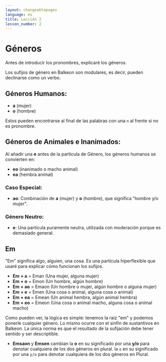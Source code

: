 ```yaml
---
layout: changeablepages
language: es
title: Lección 2
lesson_number: 2
---
```



# Géneros

Antes de introducir los pronombres, explicaré los géneros.

Los sufijos de género en Balkeon son modulares, es decir, pueden declinarse como un verbo.

## Géneros Humanos:
- **a** (mujer)
- **o** (hombre)

Estos pueden encontrarse al final de las palabras con una `n` al frente si no es pronombre.

## Géneros de Animales e Inanimados:
Al añadir una **e** antes de la partícula de Género, los géneros humanos se convierten en:
- **eo** (inanimado o macho animal)
- **ea** (hembra animal)

### Caso Especial:
- **ao**: Combinación de **a** (mujer) y **o** (hombre), que significa "hombre y/o mujer".

### Género Neutro:
- **e**: Una partícula puramente neutra, utilizada con moderación porque es demasiado general.

## Em

"Em" significa algo, alguien, una cosa. Es una partícula hiperflexible que usaré para explicar cómo funcionan los sufijos.

- **Em + a** = Eman (Una mujer, alguna mujer)
- **Em + o** = Emon (Un hombre, algún hombre)
- **Em + ao** = Emaon (Un hombre o mujer, algún hombre o alguna mujer)
- **Em + e** = Emen (Una cosa o animal, alguna cosa o animal)
- **Em + ea** = Emean (Un animal hembra, algún animal hembra)
- **Em + eo** = Emeon (Una cosa o animal macho, alguna cosa o animal macho)

Como pueden ver, la lógica es simple: tenemos la raíz "em" y podemos ponerle cualquier género. Lo mismo ocurre con el sinfín de sustantivos en Balkeon. La única norma es que el resultado de la sufijación debe tener sentido y ser descriptible.

- **Emsaon** y **Emsen** cambian la **o** en su significado por una **y/o** para denotar cualquiera de los dos géneros en plural.
 la `o` en su significado por una `y/o` para denotar cualquiera de los dos géneros en Plural.

